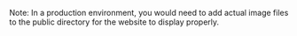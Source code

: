 Note: In a production environment, you would need to add actual image files to the public directory for the website to display properly.
